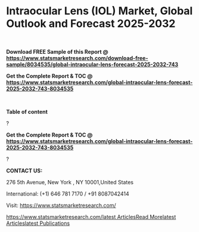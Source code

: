 <h1>Intraocular Lens (IOL) Market, Global Outlook and Forecast 2025-2032</h1><br/><p><strong>Download FREE Sample of this Report @ <a href="https://www.statsmarketresearch.com/download-free-sample/8034535/global-intraocular-lens-forecast-2025-2032-743">https://www.statsmarketresearch.com/download-free-sample/8034535/global-intraocular-lens-forecast-2025-2032-743</a></strong></p>
 
 
 
 <div><b>Get the Complete Report & TOC @ <a href="https://www.statsmarketresearch.com/global-intraocular-lens-forecast-2025-2032-743-8034535">https://www.statsmarketresearch.com/global-intraocular-lens-forecast-2025-2032-743-8034535</a></b></div>
 
 
 
 <p><br />
 
 <b>Table of content</b></p>
 
 
 
 <p>? </p>
 
 
 
 <div><b>Get the Complete Report & TOC @ <a href="https://www.statsmarketresearch.com/global-intraocular-lens-forecast-2025-2032-743-8034535">https://www.statsmarketresearch.com/global-intraocular-lens-forecast-2025-2032-743-8034535</a></b></div>
 
 
 
 <p>? </p>
 
 
 
 <p><b>CONTACT US:</b><br />
 
 276 5th Avenue, New York , NY 10001,United States<br />
 
 International: (+1) 646 781 7170 / +91 8087042414<br />
 
 Visit: <a href="https://www.statsmarketresearch.com/">https://www.statsmarketresearch.com/</a><br />
 
 <a href="https://gyeongbokgung.com">https://www.statsmarketresearch.com/</a><a href="https://hallyeomaritime.com">latest Articles</a><a href="https://jingwansa.com">Read More</a><a href="https://nguoiviet.jp/">latest Articles</a><a href="https://www.intelmarketresearch.com/">latest Publications</a></p>